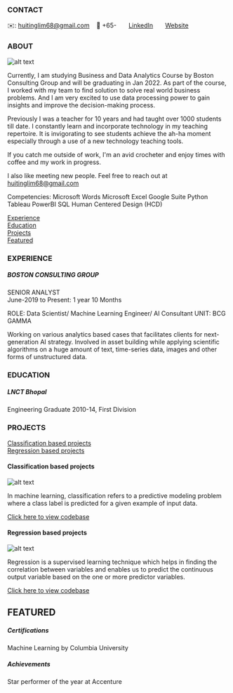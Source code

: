 <!-- CONTACT Section Starts -->
### CONTACT

<!-- Add your details -->
✉️: huitinglim68@gmail.com 
&nbsp;&nbsp; 📲 +65-
&nbsp;&nbsp;&nbsp;&nbsp;&nbsp; [LinkedIn](https://www.linkedin.com/in//hui-ting-lim-2b569620b/) 
&nbsp;&nbsp;&nbsp;&nbsp;&nbsp; [Website](https://datasciencestunt.com/)
<!-- CONTACT Section Ends -->

<!-- ABOUT Section Starts -->
### ABOUT
<!-- Add link to your picture -->

![alt text](https://raw.githubusercontent.com/krvishwesh54/Kumar-Vishwesh/main/images/profile.jpg)

<!-- Add your details -->

Currently, I am studying Business and Data Analytics Course by Boston Consulting Group and will be graduating in Jan 2022. As part of the course, I worked with my team to find solution to solve real world business problems. And I am very excited to use data processing power to gain insights and improve the decision-making process.

Previously I was a teacher for 10 years and had taught over 1000 students till date. I constantly learn and incorporate technology in my teaching repertoire. It is invigorating to see students achieve the ah-ha moment especially through a use of a new technology teaching tools.

If you catch me outside of work, I'm an avid crocheter and enjoy times with coffee and my work in progress.

I also like meeting new people. Feel free to reach out at huitinglim68@gmail.com

Competencies:
Microsoft Words
Microsoft Excel
Google Suite
Python
Tableau
PowerBI
SQL
Human Centered Design (HCD)


<!-- Add link to the sections -->
[Experience](#experience) <br>
[Education](#education) <br>
[Projects](#projects) <br>
[Featured](#featured) <br> 

<!-- ABOUT Section Ends -->

<!-- EXPERIENCE Section Starts -->
### EXPERIENCE
<!-- Add your details -->
##### BOSTON CONSULTING GROUP
SENIOR ANALYST<br>
June-2019 to Present: 1 year 10 Months

ROLE: Data Scientist/ Machine Learning Engineer/ AI Consultant
UNIT: BCG GAMMA

Working on various analytics based cases that facilitates clients for next-generation AI strategy. Involved in asset building while applying scientific algorithms on a huge amount of text, time-series data, images and other forms of unstructured data.

<!-- EXPERIENCE Section Ends -->

<!-- EDUCATION Section Starts -->
### EDUCATION
<!-- Add your details -->
##### LNCT Bhopal
Engineering Graduate 2010-14, First Division

<!-- EDUCATION Section Ends -->

<!-- PROJECTS Section Starts -->
### PROJECTS
<!-- Add your details -->

[Classification based projects](#classification-based-projects) <br>
[Regression based projects](#regression-based-projects) <br>

<!-- Add your details -->

#### Classification based projects
![alt text](https://raw.githubusercontent.com/krvishwesh54/Kumar-Vishwesh/main/images/Classification.png)

In machine learning, classification refers to a predictive modeling problem where a class label is predicted for a given example of input data.

[Click here to view codebase](https://github.com/krvishwesh54/DataScience_DeepLearning_MachineLearning/tree/master/Classification)

#### Regression based projects
![alt text](https://raw.githubusercontent.com/krvishwesh54/Kumar-Vishwesh/main/images/Regression.jpg)

Regression is a supervised learning technique which helps in finding the correlation between variables and enables us to predict the continuous output variable based on the one or more predictor variables.

[Click here to view codebase](https://github.com/krvishwesh54/DataScience_DeepLearning_MachineLearning/tree/master/Regression)

<!-- PROJECTS Section Ends -->

<!-- FEATURED Section Starts -->
## FEATURED
<!-- Add your details -->
##### Certifications
Machine Learning by Columbia University

##### Achievements
Star performer of the year at Accenture
<!-- FEATURED Section Ends -->
